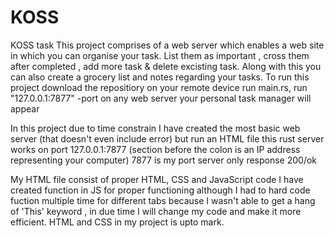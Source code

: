 # KOSS
KOSS task
This project comprises of a web server which enables a web site in which you can organise your task. List them as important , cross them after completed , add more task &
delete excisting task. Along with this you can also create a grocery list and notes regarding your tasks.
To run this project download the repositiory on your remote device
run main.rs,
run "127.0.0.1:7877" -port on any web server
your personal task manager will appear

In this project due to time constrain I have created the most basic web server (that doesn't even include error) but run an HTML file
this rust server works on port 127.0.0.1:7877 (section before the colon is an IP address representing your computer) 7877 is my port
server only response 200/ok 

My HTML file consist of proper HTML, CSS and JavaScript code
I have created function in JS for proper functioning although I had to hard code fuction multiple time for different tabs because I wasn't able to get a hang of
'This' keyword , in due time I will change my code and make it more efficient.
HTML and CSS in my project is upto mark.
